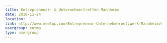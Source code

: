 ```yaml
---
title: Entrepreneuer- & Unternehmertreffen Mannheim
date: 2016-11-24
location: 
link: http://www.meetup.com/Entrepreneur-Unternehmernetzwerk-Mannheim/events/lmdhtlyvpbgc/
usergroup: entma
type: usergroup
---
```

